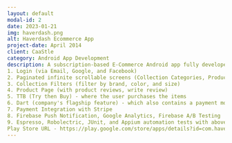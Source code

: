 ```yaml
---
layout: default
modal-id: 2
date: 2023-01-21
img: haverdash.png
alt: Haverdash Ecommerce App
project-date: April 2014
client: CaaStle
category: Android App Development
description: A subscription-based E-Commerce Android app fully developed from scratch. This app contains the following modules:-
1. Login (via Email, Google, and Facebook)
2. Paginated infinite scrollable screens (Collection Categories, Products Catalogs, Closet-At Home, On Rack, On Hold)
3. Collection Filters (filter by brand, color, and size)
4. Product Page (with product reviews, write review)
5. TTB (Try then Buy) - where the user purchases the items
6. Dart (company's flagship feature) - which also contains a payment module.
7. Payment Integration with Stripe
8. Firebase Push Notification, Google Analytics, Firebase A/B Testing
9. Espresso, Robolectric, JUnit, and Appium automation tests with above 90% code coverage
Play Store URL - https://play.google.com/store/apps/details?id=com.haverdash.closet
---
```

